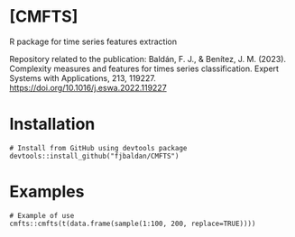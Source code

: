 # [CMFTS]
R package for time series features extraction

Repository related to the publication:
Baldán, F. J., & Benítez, J. M. (2023). Complexity measures and features for times series classification. Expert Systems with Applications, 213, 119227. https://doi.org/10.1016/j.eswa.2022.119227

# Installation

```
# Install from GitHub using devtools package
devtools::install_github("fjbaldan/CMFTS")
```


# Examples

```
# Example of use
cmfts::cmfts(t(data.frame(sample(1:100, 200, replace=TRUE))))
```

